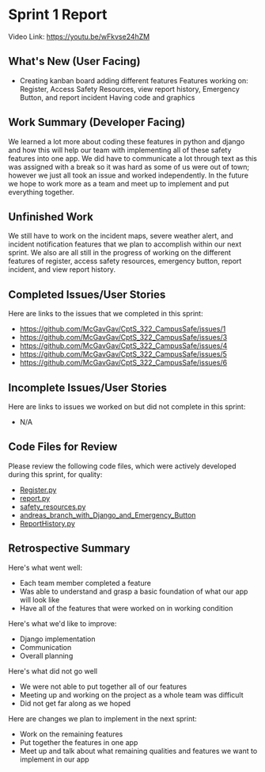 # Sprint 1 Report 
Video Link: https://youtu.be/wFkvse24hZM
## What's New (User Facing)
 * Creating kanban board adding different features 
   Features working on: Register, Access Safety Resources, view report history, Emergency Button, and report incident 
   Having code and graphics 


## Work Summary (Developer Facing)
We learned a lot more about coding these features in python and django and how this will help our team with 
implementing all of these safety features into one app. We did have to communicate a lot through text as this 
was assigned with a break so it was hard as some of us were out of town; however we just all took an issue and worked independently. 
In the future we hope to work more as a team and meet up to implement and put everything together.

## Unfinished Work
We still have to work on the incident maps, severe weather alert, and incident notification features that we 
plan to accomplish within our next sprint. We also are all still in the progress of working on the different features of 
register, access safety resources, emergency button, report incident, and view report history.

## Completed Issues/User Stories
Here are links to the issues that we completed in this sprint:

 * https://github.com/McGavGav/CptS_322_CampusSafe/issues/1
 * https://github.com/McGavGav/CptS_322_CampusSafe/issues/3
 * https://github.com/McGavGav/CptS_322_CampusSafe/issues/4
 * https://github.com/McGavGav/CptS_322_CampusSafe/issues/5
 * https://github.com/McGavGav/CptS_322_CampusSafe/issues/6
 
 ## Incomplete Issues/User Stories
 Here are links to issues we worked on but did not complete in this sprint:
 * N/A

## Code Files for Review
Please review the following code files, which were actively developed during this sprint, for quality:
 * [Register.py](https://github.com/McGavGav/CptS_322_CampusSafe/blob/gavin/Register.py)
 * [report.py](https://github.com/McGavGav/CptS_322_CampusSafe/blob/gilad/report.py)
 * [safety_resources.py](https://github.com/McGavGav/CptS_322_CampusSafe/blob/julian/safety_resources.py)
 * [andreas_branch_with_Django_and_Emergency_Button](https://github.com/McGavGav/CptS_322_CampusSafe/tree/andrea)
 * [ReportHistory.py](https://github.com/McGavGav/CptS_322_CampusSafe/blob/Marissa/ReportHistory.py)
 
## Retrospective Summary
Here's what went well:
  * Each team member completed a feature
  * Was able to understand and grasp a basic foundation of what our app will look like
  * Have all of the features that were worked on in working condition
 
Here's what we'd like to improve:
   * Django implementation
   * Communication
   * Overall planning

Here's what did not go well
  * We were not able to put together all of our features 
  * Meeting up and working on the project as a whole team was difficult 
  * Did not get far along as we hoped

  
Here are changes we plan to implement in the next sprint:
   * Work on the remaining features
   * Put together the features in one app
   * Meet up and talk about what remaining qualities and features we want to implement in our app
